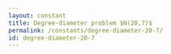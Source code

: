 ```yaml
---
layout: constant
title: Degree-diameter problem $N(20,7)$
permalink: /constants/degree-diameter-20-7/
id: degree-diameter-20-7
---
```

